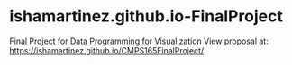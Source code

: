 # ishamartinez.github.io-FinalProject
Final Project for Data Programming for Visualization
View proposal at: https://ishamartinez.github.io/CMPS165FinalProject/

